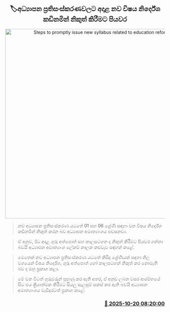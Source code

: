 <p align='center'><b><h2 align='center' title='Steps to promptly issue new syllabus related to education reforms'>🏷අධ්‍යාපන ප්‍රතිසංස්කරණවලට අදාළ නව විෂය නිර්දේශ කඩිනමින් නිකුත් කිරීමට පියවර</h2></b></p>
<p align='center'><img src='https://helakuru.sgp1.cdn.digitaloceanspaces.com/esana/images/lib/ministry-of-education-thumb.jpg' width='600' alt='Steps to promptly issue new syllabus related to education reforms'></p>

> නව අධ්‍යාපන ප්‍රතිසංස්කරණ යටතේ 01 සහ 06 ශ්‍රේණි සඳහා වන විෂය නිර්දේශ කඩිනමින් නිකුත් කරන බව අධ්‍යාපන අමාත්‍යාංශය පවසනවා.

> ඒ අනුව, ඊට අදාළ ගුරු අත්පොත් සහ කාලසටහන ද නිකුත් කිරීමට පියවර ගන්නා බවයි අධ්‍යාපන අමාත්‍යාංශ ලේකම් නාලක කළුවැව සඳහන් කළේ.

> මෙතෙක් නව අධ්‍යාපන ප්‍රතිසංස්කරණ යටතේ කිසිදු ශ්‍රේණියක් සඳහා නිල වශයෙන් විෂය නිර්දේශ, ගුරු අත්පොත් හෝ කාලසටහන් නිකුත් කර නොමැති බව ද ඔහු ප්‍රකාශ කළා.

> මේ වන විටත් ගුරුවරුන් පුහුණු කර ඇති අතර, ඒ අනුව ලබන වසර ආරම්භයේ සිට එය ක්‍රියාත්මක කිරීමට සියලු සැලසුම් සකස් කර ඇති බවයි අධ්‍යාපන අමාත්‍යාංශය වැඩිදුරටත් ප්‍රකාශ කළේ.



<h3 align='right'><a href='https://www.helakuru.lk/esana/p/114592/'>📅 2025-10-20 08:20:00</a></h3>
